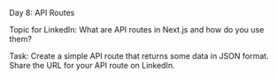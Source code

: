 Day 8: API Routes


Topic for LinkedIn: What are API routes in Next.js and how do you use them?


Task:
Create a simple API route that returns some data in JSON format. Share the URL for your API route on LinkedIn.
